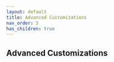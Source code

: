 ```yaml
---
layout: default
title: Advanced Customizations
nav_order: 5
has_children: true
---
```


## Advanced Customizations
